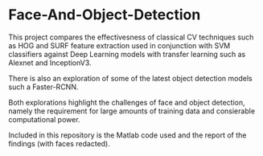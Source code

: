 # Face-And-Object-Detection

This project compares the effectivesness of classical CV techniques such as HOG and SURF feature extraction used in conjunction with SVM classifiers against Deep Learning models with transfer learning such as Alexnet and InceptionV3.

There is also an exploration of some of the latest object detection models such a Faster-RCNN.

Both explorations highlight the challenges of face and object detection, namely the requirement for large amounts of training data and consierable computational power.

Included in this repository is the Matlab code used and the report of the findings (with faces redacted).
